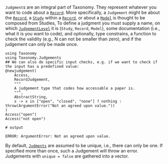 `Judgment`s are an integral part of Taxonomy.
They represent whatever you want to code about a [`Record`](@ref).
More specifically, a `Judgement` might be about the [`Record`](@ref), a [`Study`](@ref) within a [`Record`](@ref), or about a [`Model`](@ref) is thought to be composed from Studies, 
To define a judgment you must supply a name, on which [`JudgementLevel`](@ref) it is (`Study`, `Record`, `Model`), some documentation (i.e., what it is you want to code), and optionally, type constrains, a function to check the validity (e.g., N can not be smaller than zero), and if the judgement can only be made once.

```jldoctest; output = false
using Taxonomy
using Taxonomy.Judgements
## We can also do specific input checks, e.g. if we want to check if the input has a predefined value:
@newjudgement(
    Access,
    RecordJudgement,
    """
    A judgement type that codes how accessable a paper is.
    """,
    AbstractString,
    x -> x in ["open", "closed", "none"] ? nothing : throw(ArgumentError("Not an agreed upon value."))
)
Access("open")
Access("not open")

# output

ERROR: ArgumentError: Not an agreed upon value.

```

By default, [`Judments`](@ref) are assumed to be unique, i.e., there can only be one.
If specified more than once, such a Judgement will throw an error.
Judgements with `unique = false` are gathered into a vector.